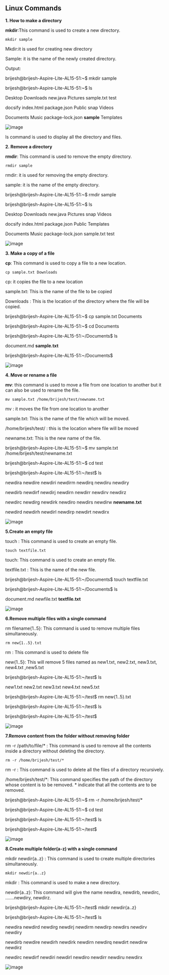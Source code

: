 ## Linux Commands

**1. How to make a directory**

**mkdir**:This command is used to create a new directory.
```
mkdir sample
```
Mkdir:it is used for creating new directory

Sample: it is the name of the newly created directory.

Output:

brijesh@brijesh-Aspire-Lite-AL15-51:~$ mkdir sample

brijesh@brijesh-Aspire-Lite-AL15-51:~$ ls

Desktop    Downloads   new.java           Pictures  sample.txt  test

docsify    index.html  package.json       Public    snap        Videos

Documents  Music       package-lock.json  **sample**    Templates

![image](https://github.com/b02k11/Linux-Commands/assets/132880648/a836aad3-2230-45f8-82a9-65b0e410763e)  

ls command is used to display all the directory and files.

**2. Remove a directory**

**rmdir**: This command is used to remove the empty directory.
```
rmdir sample
```
rmdir: it is used for removing the empty directory.

sample: it is the name of the empty directory.

brijesh@brijesh-Aspire-Lite-AL15-51:~$ rmdir sample

brijesh@brijesh-Aspire-Lite-AL15-51:~$ ls

Desktop    Downloads   new.java           Pictures    snap       Videos

docsify    index.html  package.json       Public      Templates

Documents  Music       package-lock.json  sample.txt  test

![image](https://github.com/b02k11/Linux-Commands/assets/132880648/cab1c96c-ffd6-4521-9a63-20b8a9569779)


**3. Make a copy of a file**

**cp**: This command is used to copy a file to a new location.
```
cp sample.txt Downloads
```
cp: it copies the file to a new location

sample.txt: This is the name of the file to be copied

Downloads : This is the location of the directory where the file will be copied.

brijesh@brijesh-Aspire-Lite-AL15-51:~$ cp sample.txt Documents

brijesh@brijesh-Aspire-Lite-AL15-51:~$ cd Documents 

brijesh@brijesh-Aspire-Lite-AL15-51:~/Documents$ ls

document.md  **sample.txt**

brijesh@brijesh-Aspire-Lite-AL15-51:~/Documents$ 

![image](https://github.com/b02k11/Linux-Commands/assets/132880648/60f98163-7e19-4f82-bbc1-a5ca5c97fb7a)

**4. Move or rename a file**

**mv**: this command is used to move a file from one location to another but it can also be used to rename the file.
```
mv sample.txt /home/brijesh/test/newname.txt
```
mv : it moves the file from one location to another

sample.txt: This is the name of the file which will be moved.

/home/brijesh/test/ : this is the location where file will be moved

newname.txt: This is the new name of the file.


brijesh@brijesh-Aspire-Lite-AL15-51:~$ mv sample.txt /home/brijesh/test/newname.txt

brijesh@brijesh-Aspire-Lite-AL15-51:~$ cd test

brijesh@brijesh-Aspire-Lite-AL15-51:~/test$ ls

newdira  newdire  newdiri  newdirm  newdirq  newdiru  newdiry

newdirb  newdirf  newdirj  newdirn  newdirr  newdirv  newdirz

newdirc  newdirg  newdirk  newdiro  newdirs  newdirw  **newname.txt**

newdird  newdirh  newdirl  newdirp  newdirt  newdirx

![image](https://github.com/b02k11/Linux-Commands/assets/132880648/1cad2b5c-0b12-436d-8c5d-236117b926a7)

**5.Create an empty file**

touch : This command is used to create an empty file.
```
touch textfile.txt
```
touch: This command is used to create an empty file.

textfile.txt : This is the name of the new file.

brijesh@brijesh-Aspire-Lite-AL15-51:~/Documents$ touch textfile.txt

brijesh@brijesh-Aspire-Lite-AL15-51:~/Documents$ ls

document.md  newfile.txt  **textfile.txt**

![image](https://github.com/b02k11/Linux-Commands/assets/132880648/2a52eb14-5d82-40cf-9b5e-6ae4687b4a1c)

**6.Remove multiple files with a single command**

rm filename{1..5}: This command is used to remove multiple files simultaneously.
```
rm new{1..5}.txt
```
rm : This command is used to delete file

new{1..5}: This will remove 5 files named as new1.txt,  new2.txt, new3.txt, new4.txt ,new5.txt

brijesh@brijesh-Aspire-Lite-AL15-51:~/test$ ls

new1.txt  new2.txt  new3.txt  new4.txt  new5.txt

brijesh@brijesh-Aspire-Lite-AL15-51:~/test$ rm new{1..5}.txt

brijesh@brijesh-Aspire-Lite-AL15-51:~/test$ ls

brijesh@brijesh-Aspire-Lite-AL15-51:~/test$

![image](https://github.com/b02k11/Linux-Commands/assets/132880648/297aaa98-9632-4e1f-9470-cc0ad3e20125)

**7.Remove content from the folder without removing folder**

rm -r /path/to/file/\* : This command is used to remove all the contents inside a directory without deleting the directory.
```
rm -r /home/brijesh/test/*
```
rm -r : This command is used to delete all the files of a directory recursively.

/home/brijesh/test/\*: This command specifies the path of the directory whose content is to be removed. \* indicate that all the contents are to be removed.

brijesh@brijesh-Aspire-Lite-AL15-51:~$ rm -r /home/brijesh/test/\*

brijesh@brijesh-Aspire-Lite-AL15-51:~$ cd test

brijesh@brijesh-Aspire-Lite-AL15-51:~/test$ ls

brijesh@brijesh-Aspire-Lite-AL15-51:~/test$

![image](https://github.com/b02k11/Linux-Commands/assets/132880648/d50581de-fe1f-469d-be8d-d5713cc5580d)
  
**8.Create multiple folder(a-z) with a single command**

mkdir newdir{a..z} : This command is used to create multiple directories simultaneously.
```
mkdir newdir{a..z}
```
mkdir : This command is used to make a new directory.

newdir{a..z}: This command will give the name newdira, newdirb, newdirc, …....newdiry, newdirz.

brijesh@brijesh-Aspire-Lite-AL15-51:~/test$ mkdir newdir{a..z}

brijesh@brijesh-Aspire-Lite-AL15-51:~/test$ ls

newdira  newdird  newdirg  newdirj  newdirm  newdirp  newdirs  newdirv  newdiry

newdirb  newdire  newdirh  newdirk  newdirn  newdirq  newdirt  newdirw  newdirz

newdirc  newdirf  newdiri  newdirl  newdiro  newdirr  newdiru  newdirx

![image](https://github.com/b02k11/Linux-Commands/assets/132880648/39cbeac3-cab7-43c1-8d96-3b9716df6bcd)
